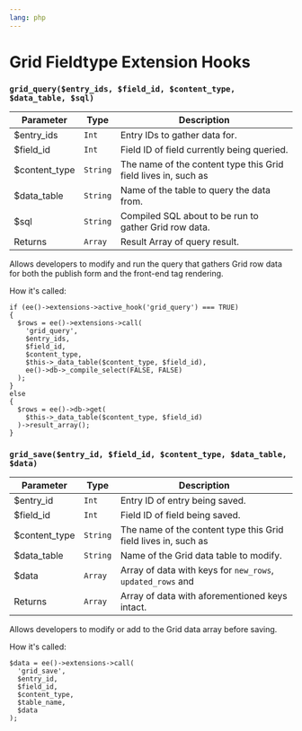 ```yaml
---
lang: php
---
```


<!--
    This source file is part of the open source project
    ExpressionEngine User Guide (https://github.com/ExpressionEngine/ExpressionEngine-User-Guide)

    @link      https://expressionengine.com/
    @copyright Copyright (c) 2003-2020, Packet Tide, LLC (https://www.packettide.com)
    @license   https://expressionengine.com/license Licensed under Apache License, Version 2.0
-->

# Grid Fieldtype Extension Hooks

### `grid_query($entry_ids, $field_id, $content_type, $data_table, $sql)`

| Parameter      | Type     | Description                                                    |
| -------------- | -------- | -------------------------------------------------------------- |
| \$entry_ids    | `Int`    | Entry IDs to gather data for.                                  |
| \$field_id     | `Int`    | Field ID of field currently being queried.                     |
| \$content_type | `String` | The name of the content type this Grid field lives in, such as |
| \$data_table   | `String` | Name of the table to query the data from.                      |
| \$sql          | `String` | Compiled SQL about to be run to gather Grid row data.          |
| Returns        | `Array`  | Result Array of query result.                                  |

Allows developers to modify and run the query that gathers Grid row data for both the publish form and the front-end tag rendering.

How it's called:

    if (ee()->extensions->active_hook('grid_query') === TRUE)
    {
      $rows = ee()->extensions->call(
        'grid_query',
        $entry_ids,
        $field_id,
        $content_type,
        $this->_data_table($content_type, $field_id),
        ee()->db->_compile_select(FALSE, FALSE)
      );
    }
    else
    {
      $rows = ee()->db->get(
        $this->_data_table($content_type, $field_id)
      )->result_array();
    }

### `grid_save($entry_id, $field_id, $content_type, $data_table, $data)`

| Parameter      | Type     | Description                                                    |
| -------------- | -------- | -------------------------------------------------------------- |
| \$entry_id     | `Int`    | Entry ID of entry being saved.                                 |
| \$field_id     | `Int`    | Field ID of field being saved.                                 |
| \$content_type | `String` | The name of the content type this Grid field lives in, such as |
| \$data_table   | `String` | Name of the Grid data table to modify.                         |
| \$data         | `Array`  | Array of data with keys for `new_rows`, `updated_rows` and     |
| Returns        | `Array`  | Array of data with aforementioned keys intact.                 |

Allows developers to modify or add to the Grid data array before saving.

How it's called:

    $data = ee()->extensions->call(
      'grid_save',
      $entry_id,
      $field_id,
      $content_type,
      $table_name,
      $data
    );
